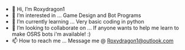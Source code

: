 - 👋 Hi, I’m Roxydragon1
- 👀 I’m interested in ... Game Design and Bot Programs
- 🌱 I’m currently learning ... Very basic coding in python
- 💞️ I’m looking to collaborate on ... If anyone wants to help me learn to make OSRS bots i'm available! :)
- 📫 How to reach me ... Message me @ Roxydragon1@outlook.com

<!---
Roxydragon1/Roxydragon1 is a ✨ special ✨ repository because its `README.md` (this file) appears on your GitHub profile.
You can click the Preview link to take a look at your changes.
--->
